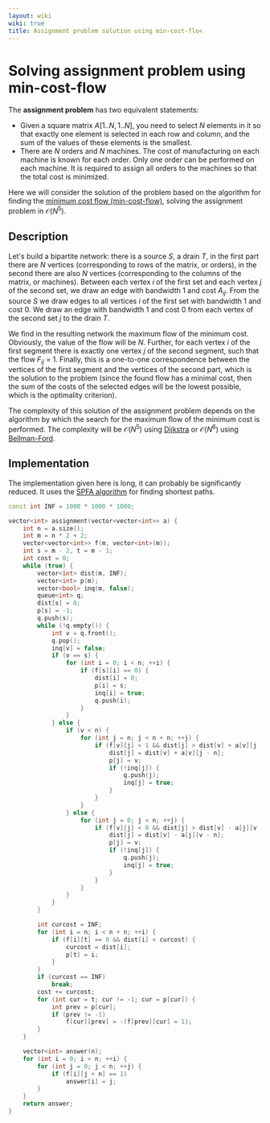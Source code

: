 ```yaml
---
layout: wiki
wiki: true
title: Assignment problem solution using min-cost-flo<
---
```

# Solving assignment problem using min-cost-flow

The **assignment problem** has two equivalent statements:

   - Given a square matrix $A[1..N, 1..N]$, you need to select $N$ elements in it so that exactly one element is selected in each row and column, and the sum of the values of these elements is the smallest.
   - There are $N$ orders and $N$ machines. The cost of manufacturing on each machine is known for each order.  Only one order can be performed on each machine. It is required to assign all orders to the machines so that the total cost is minimized.

Here we will consider the solution of the problem based on the algorithm for finding the [minimum cost flow (min-cost-flow)](../graph/min_cost_flow), solving the assignment problem in $\mathcal{O}(N^5)$.

## Description

Let's build a bipartite network: there is a source $S$, a drain $T$, in the first part there are $N$ vertices (corresponding to rows of the matrix, or orders), in the second there are also $N$ vertices (corresponding to the columns of the matrix, or machines). Between each vertex $i$ of the first set and each vertex $j$ of the second set, we draw an edge with bandwidth 1 and cost $A_{ij}$. From the source $S$ we draw edges to all vertices $i$ of the first set with bandwidth 1 and cost 0. We draw an edge with bandwidth 1 and cost 0 from each vertex of the second set $j$ to the drain $T$.

We find in the resulting network the maximum flow of the minimum cost. Obviously, the value of the flow will be $N$. Further, for each vertex $i$ of the first segment there is exactly one vertex $j$ of the second segment, such that the flow $F_{ij}$ = 1. Finally, this is a one-to-one correspondence between the vertices of the first segment and the vertices of the second part, which is the solution to the problem (since the found flow has a minimal cost, then the sum of the costs of the selected edges will be the lowest possible, which is the optimality criterion).

The complexity of this solution of the assignment problem depends on the algorithm by which the search for the maximum flow of the minimum cost is performed. The complexity will be $\mathcal{O}(N^5)$ using [Dijkstra](../graph/dijkstra) or $\mathcal{O}(N^6)$ using [Bellman-Ford](../graph/bellman_ford).

## Implementation

The implementation given here is long, it can probably be significantly reduced.
It uses the [SPFA algorithm](../graph/bellman_ford) for finding shortest paths.

```cpp
const int INF = 1000 * 1000 * 1000;

vector<int> assignment(vector<vector<int>> a) {
    int n = a.size();
    int m = n * 2 + 2;
    vector<vector<int>> f(m, vector<int>(m));
    int s = m - 2, t = m - 1;
    int cost = 0;
    while (true) {
        vector<int> dist(m, INF);
        vector<int> p(m);
        vector<bool> inq(m, false);
        queue<int> q;
        dist[s] = 0;
        p[s] = -1;
        q.push(s);
        while (!q.empty()) {
            int v = q.front();
            q.pop();
            inq[v] = false;
            if (v == s) {
                for (int i = 0; i < n; ++i) {
                    if (f[s][i] == 0) {
                        dist[i] = 0;
                        p[i] = s;
                        inq[i] = true;
                        q.push(i);
                    }
                }
            } else {
                if (v < n) {
                    for (int j = n; j < n + n; ++j) {
                        if (f[v][j] < 1 && dist[j] > dist[v] + a[v][j - n]) {
                            dist[j] = dist[v] + a[v][j - n];
                            p[j] = v;
                            if (!inq[j]) {
                                q.push(j);
                                inq[j] = true;
                            }
                        }
                    }
                } else {
                    for (int j = 0; j < n; ++j) {
                        if (f[v][j] < 0 && dist[j] > dist[v] - a[j][v - n]) {
                            dist[j] = dist[v] - a[j][v - n];
                            p[j] = v;
                            if (!inq[j]) {
                                q.push(j);
                                inq[j] = true;
                            }
                        }
                    }
                }
            }
        }

        int curcost = INF;
        for (int i = n; i < n + n; ++i) {
            if (f[i][t] == 0 && dist[i] < curcost) {
                curcost = dist[i];
                p[t] = i;
            }
        }
        if (curcost == INF)
            break;
        cost += curcost;
        for (int cur = t; cur != -1; cur = p[cur]) {
            int prev = p[cur];
            if (prev != -1)
                f[cur][prev] = -(f[prev][cur] = 1);
        }
    }

    vector<int> answer(n);
    for (int i = 0; i < n; ++i) {
        for (int j = 0; j < n; ++j) {
            if (f[i][j + n] == 1)
                answer[i] = j;
        }
    }
    return answer;
}
```

